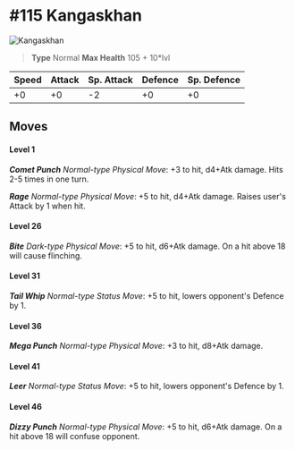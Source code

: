 # #115 Kangaskhan


![Kangaskhan](https://img.pokemondb.net/sprites/home/normal/1x/kangaskhan.png)

> **Type** Normal
> **Max Health** 105 + 10\*lvl

| Speed | Attack | Sp. Attack | Defence | Sp. Defence |
| ----- | ------ | ---------- | ------- | ----------- |
| +0 | +0 | -2 | +0 | +0 |

## Moves
#### Level 1

***Comet Punch** Normal-type Physical Move*: +3 to hit, d4+Atk damage. Hits 2-5 times in one turn.

***Rage** Normal-type Physical Move*: +5 to hit, d4+Atk damage. Raises user's Attack by 1 when hit.
#### Level 26

***Bite** Dark-type Physical Move*: +5 to hit, d6+Atk damage. On a hit above 18 will cause flinching.
#### Level 31

***Tail Whip** Normal-type Status Move*: +5 to hit, lowers opponent's Defence by 1.
#### Level 36

***Mega Punch** Normal-type Physical Move*: +3 to hit, d8+Atk damage. 
#### Level 41

***Leer** Normal-type Status Move*: +5 to hit, lowers opponent's Defence by 1.
#### Level 46

***Dizzy Punch** Normal-type Physical Move*: +5 to hit, d6+Atk damage. On a hit above 18 will confuse opponent.

